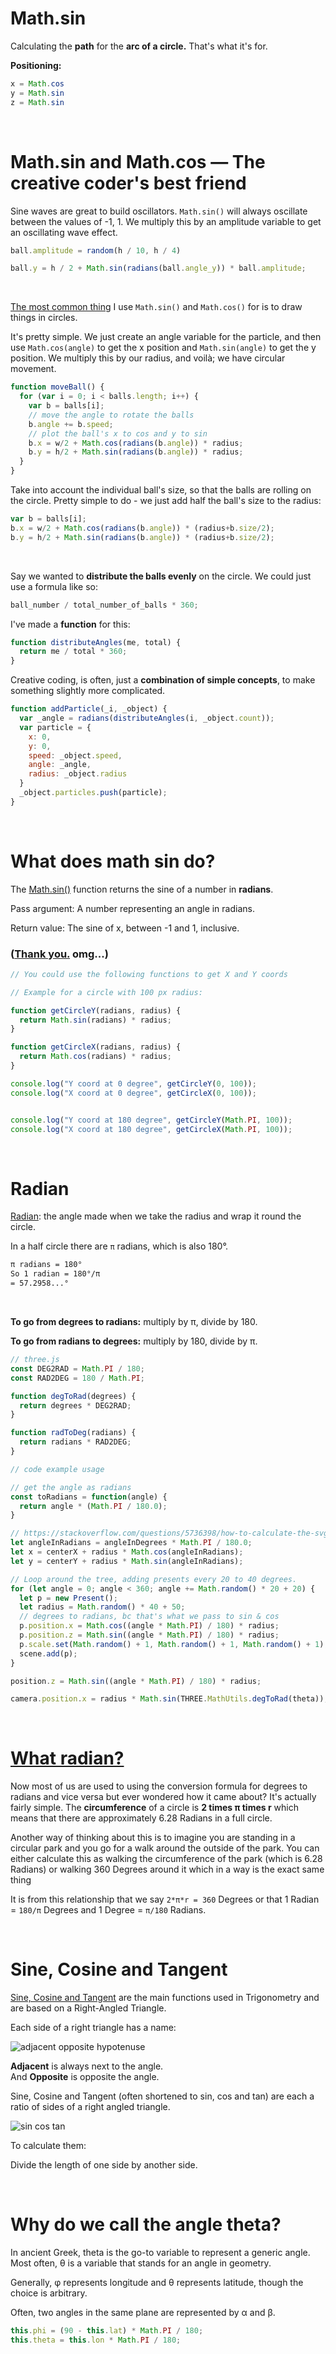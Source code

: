 # Math.sin

Calculating the **path** for the **arc of a circle.**  That's what it's for.

**Positioning:**

```js
x = Math.cos
y = Math.sin
z = Math.sin
```

<br>

# Math.sin and Math.cos — The creative coder's best friend

Sine waves are great to build oscillators. `Math.sin()` will always oscillate between the values of -1, 1. We multiply this by an amplitude variable to get an oscillating wave effect.

```js
ball.amplitude = random(h / 10, h / 4)

ball.y = h / 2 + Math.sin(radians(ball.angle_y)) * ball.amplitude;
```

<br>

[The most common thing](https://medium.com/hackernoon/math-sin-and-math-cos-the-creative-coders-best-friend-597d69000644) I use `Math.sin()` and `Math.cos()` for is to draw things in circles.

It's pretty simple. We just create an angle variable for the particle, and then use `Math.cos(angle)` to get the x position and `Math.sin(angle)` to get the y position. We multiply this by our radius, and voilà; we have circular movement.

```js
function moveBall() {
  for (var i = 0; i < balls.length; i++) {
    var b = balls[i];
    // move the angle to rotate the balls
    b.angle += b.speed;
    // plot the ball's x to cos and y to sin
    b.x = w/2 + Math.cos(radians(b.angle)) * radius;
    b.y = h/2 + Math.sin(radians(b.angle)) * radius;
  }
}
```

Take into account the individual ball's size, so that the balls are rolling on the circle. Pretty simple to do - we just add half the ball's size to the radius:

```js
var b = balls[i];
b.x = w/2 + Math.cos(radians(b.angle)) * (radius+b.size/2);
b.y = h/2 + Math.sin(radians(b.angle)) * (radius+b.size/2);
```

<br>

Say we wanted to **distribute the balls evenly** on the circle. We could just use a formula like so:

```js
ball_number / total_number_of_balls * 360;
```

I've made a **function** for this:

```js
function distributeAngles(me, total) {
  return me / total * 360;
}
```

Creative coding, is often, just a **combination of simple concepts**, to make something slightly more complicated.

```js
function addParticle(_i, _object) {
  var _angle = radians(distributeAngles(i, _object.count));
  var particle = {
    x: 0,
    y: 0,
    speed: _object.speed,
    angle: _angle,
    radius: _object.radius
  }
  _object.particles.push(particle);
}
```

<br>

# What does math sin do?

The [Math.sin()](https://developer.mozilla.org/en-US/docs/Web/JavaScript/Reference/Global_Objects/Math/sin) function returns the sine of a number in **radians**.

Pass argument: A number representing an angle in radians.

Return value: The sine of x, between -1 and 1, inclusive.

### ([Thank you.](https://stackoverflow.com/questions/72270247/react-calculate-dots-position-in-a-circle) omg...)

```js
// You could use the following functions to get X and Y coords

// Example for a circle with 100 px radius:

function getCircleY(radians, radius) {
  return Math.sin(radians) * radius;
}

function getCircleX(radians, radius) {
  return Math.cos(radians) * radius;
}

console.log("Y coord at 0 degree", getCircleY(0, 100));
console.log("X coord at 0 degree", getCircleX(0, 100));


console.log("Y coord at 180 degree", getCircleY(Math.PI, 100));
console.log("X coord at 180 degree", getCircleX(Math.PI, 100));
```

<br>

# Radian
[Radian](https://www.mathsisfun.com/geometry/radians.html): the angle made when we take the radius and wrap it round the circle.

In a half circle there are `π` radians, which is also 180°.

```txt
π radians = 180°
So 1 radian = 180°/π
= 57.2958...°
```

<br>

**To go from degrees to radians:** multiply by π, divide by 180.

**To go from radians to degrees:** multiply by 180, divide by π.

```js
// three.js
const DEG2RAD = Math.PI / 180;
const RAD2DEG = 180 / Math.PI;

function degToRad(degrees) {
  return degrees * DEG2RAD;
}

function radToDeg(radians) {
  return radians * RAD2DEG;
}

// code example usage

// get the angle as radians
const toRadians = function(angle) {
  return angle * (Math.PI / 180.0);
}

// https://stackoverflow.com/questions/5736398/how-to-calculate-the-svg-path-for-an-arc-of-a-circle
let angleInRadians = angleInDegrees * Math.PI / 180.0;
let x = centerX + radius * Math.cos(angleInRadians);
let y = centerY + radius * Math.sin(angleInRadians);

// Loop around the tree, adding presents every 20 to 40 degrees.
for (let angle = 0; angle < 360; angle += Math.random() * 20 + 20) {
  let p = new Present();
  let radius = Math.random() * 40 + 50;
  // degrees to radians, bc that's what we pass to sin & cos
  p.position.x = Math.cos((angle * Math.PI) / 180) * radius;
  p.position.z = Math.sin((angle * Math.PI) / 180) * radius;
  p.scale.set(Math.random() + 1, Math.random() + 1, Math.random() + 1);
  scene.add(p);
}

position.z = Math.sin((angle * Math.PI) / 180) * radius;

camera.position.x = radius * Math.sin(THREE.MathUtils.degToRad(theta));

```

<br>

# [What radian?](https://www.essai.in/blog/2019/2/25/what-exactly-is-a-radian)

Now most of us are used to using the conversion formula for degrees to radians and vice versa but ever wondered how it came about? It's actually fairly simple. The **circumference** of a circle is **2 times π times r** which means that there are approximately 6.28 Radians in a full circle.

Another way of thinking about this is to imagine you are standing in a circular park and you go for a walk around the outside of the park. You can either calculate this as walking the circumference of the park (which is 6.28 Radians) or walking  360 Degrees around it which in a way is the exact same thing

It is from this relationship that we say `2*π*r = 360` Degrees or that 1 Radian = `180/π` Degrees and 1 Degree = `π/180` Radians.

<br>

# Sine, Cosine and Tangent

[Sine, Cosine and Tangent](https://www.mathsisfun.com/sine-cosine-tangent.html) are the main functions used in Trigonometry and are based on a Right-Angled Triangle.

Each side of a right triangle has a name:

![adjacent opposite hypotenuse](./img/adjacent-opposite-hypotenuse.svg)

**Adjacent** is always next to the angle.<br>And **Opposite** is opposite the angle.

Sine, Cosine and Tangent (often shortened to sin, cos and tan) are each a ratio of sides of a right angled triangle.

![sin cos tan](./img/sin-cos-tan.svg)

To calculate them:

Divide the length of one side by another side.

<br>

# Why do we call the angle theta?

In ancient Greek, theta is the go-to variable to represent a generic angle. Most often, θ is a variable that stands for an angle in geometry.

Generally, φ represents longitude and θ represents latitude, though the choice is arbitrary.

Often, two angles in the same plane are represented by α and β.

```js
this.phi = (90 - this.lat) * Math.PI / 180;
this.theta = this.lon * Math.PI / 180;
```
